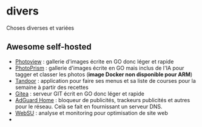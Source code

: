 # divers
Choses diverses et variées

## Awesome self-hosted

* [Photoview](https://github.com/photoview/photoview) : gallerie d'images écrite en GO donc léger et rapide
* [PhotoPrism](https://github.com/photoprism/photoprism) : gallerie d'images écrite en GO mais inclus de l'IA pour tagger  et classer les photos (**image Docker non disponible pour ARM**)
* [Tandoor](https://tandoor.dev/) : application pour faire ses menus et sa liste de courses pour la semaine à partir des recettes
* [Gitea](https://gittea.dev/) : serveur GIT écrit en GO donc léger et rapide
* [AdGuard Home](https://adguard.com/fr/adguard-home/overview.html) : bloqueur de publicités, trackeurs publicités et autres pour le réseau. Celà se fait en fournissant un serveur DNS.
* [WebSU](https://github.com/websu-io/websu) : analyse et monitoring pour optimisation de site web
* 
